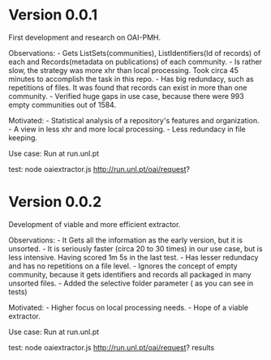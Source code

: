 Version 0.0.1
=============
First development and research on OAI-PMH.

Observations:
	- Gets ListSets(communities), ListIdentifiers(Id of records) of each and Records(metadata on publications) of each community.
	- Is rather slow, the strategy was more xhr than local processing. Took circa 45 minutes to accomplish the task in this repo.
	- Has big redundacy, such as repetitions of files. It was found that records can exist in more than one community.
	- Verified huge gaps in use case, because there were 993 empty communities out of 1584.
	
Motivated:
	- Statistical analysis of a repository's features and organization.
	- A view in less xhr and more local processing.
	- Less redundacy in file keeping.


Use case: Run at run.unl.pt

test: node oaiextractor.js http://run.unl.pt/oai/request?

Version 0.0.2
=============
Development of viable and more efficient extractor.

Observations:
	- It Gets all the information as the early version, but it is unsorted.
	- It is seriously faster (circa 20 to 30 times) in our use case, but is less intensive. Having scored 1m 5s in the last test.
	- Has lesser redundacy and has no repetitions on a file level.
	- Ignores the concept of empty community, because it gets identifiers and records all packaged in many unsorted files.
	- Added the selective folder parameter ( as you can see in tests)

Motivated:
	- Higher focus on local processing needs.
	- Hope of a viable extractor.

Use case: Run at run.unl.pt

test: node oaiextractor.js http://run.unl.pt/oai/request? results




